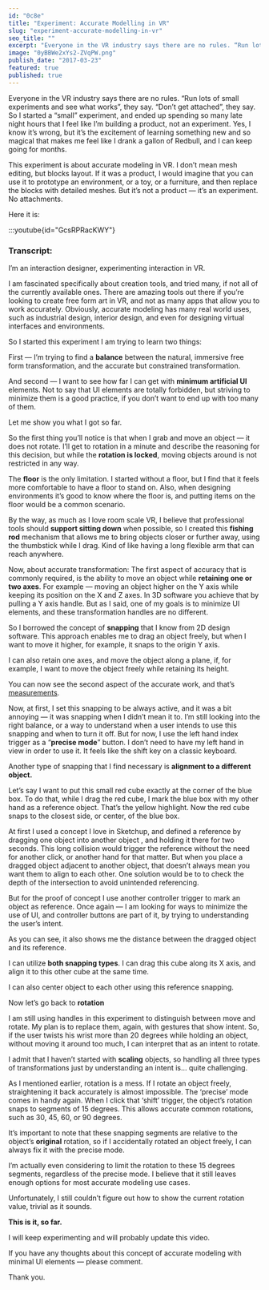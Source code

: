 ```yaml
---
id: "0c8e"
title: "Experiment: Accurate Modelling in VR"
slug: "experiment-accurate-modelling-in-vr"
seo_title: ""
excerpt: "Everyone in the VR industry says there are no rules. “Run lots of small experiments and see what works”, they say. “Don’t get attached”…"
image: "0yBBWe2xYs2-ZVqPW.png"
publish_date: "2017-03-23"
featured: true
published: true
---
```


Everyone in the VR industry says there are no rules. “Run lots of small experiments and see what works”, they say. “Don’t get attached”, they say. So I started a “small” experiment, and ended up spending so many late night hours that I feel like I’m building a product, not an experiment. Yes, I know it’s wrong, but it’s the excitement of learning something new and so magical that makes me feel like I drank a gallon of Redbull, and I can keep going for months.

This experiment is about accurate modeling in VR. I don’t mean mesh editing, but blocks layout. If it was a product, I would imagine that you can use it to prototype an environment, or a toy, or a furniture, and then replace the blocks with detailed meshes. But it’s not a product — it’s an experiment. No attachments.

Here it is:

:::youtube{id="GcsRPRacKWY"}

### Transcript:

I’m an interaction designer, experimenting interaction in VR.

I am fascinated specifically about creation tools, and tried many, if not all of the currently available ones. There are amazing tools out there if you’re looking to create free form art in VR, and not as many apps that allow you to work accurately. Obviously, accurate modeling has many real world uses, such as industrial design, interior design, and even for designing virtual interfaces and environments.

So I started this experiment I am trying to learn two things:

First — I’m trying to find a **balance** between the natural, immersive free form transformation, and the accurate but constrained transformation.

And second — I want to see how far I can get with **minimum artificial UI** elements. Not to say that UI elements are totally forbidden, but striving to minimize them is a good practice, if you don’t want to end up with too many of them.

Let me show you what I got so far.

So the first thing you’ll notice is that when I grab and move an object — it does not rotate. I’ll get to rotation in a minute and describe the reasoning for this decision, but while the **rotation is locked**, moving objects around is not restricted in any way.

The **floor** is the only limitation. I started without a floor, but I find that it feels more comfortable to have a floor to stand on. Also, when designing environments it’s good to know where the floor is, and putting items on the floor would be a common scenario.

By the way, as much as I love room scale VR, I believe that professional tools should **support sitting down** when possible, so I created this **fishing rod** mechanism that allows me to bring objects closer or further away, using the thumbstick while I drag. Kind of like having a long flexible arm that can reach anywhere.

Now, about accurate transformation: The first aspect of accuracy that is commonly required, is the ability to move an object while **retaining one or two axes**. For example — moving an object higher on the Y axis while keeping its position on the X and Z axes. In 3D software you achieve that by pulling a Y axis handle. But as I said, one of my goals is to minimize UI elements, and these transformation handles are no different.

So I borrowed the concept of **snapping** that I know from 2D design software. This approach enables me to drag an object freely, but when I want to move it higher, for example, it snaps to the origin Y axis.

I can also retain one axes, and move the object along a plane, if, for example, I want to move the object freely while retaining its height.

You can now see the second aspect of the accurate work, and that’s [measurements](http://vrux.design/text-labels-in-vr/).

Now, at first, I set this snapping to be always active, and it was a bit annoying — it was snapping when I didn’t mean it to. I’m still looking into the right balance, or a way to understand when a user intends to use this snapping and when to turn it off. But for now, I use the left hand index trigger as a “**precise mode**” button. I don’t need to have my left hand in view in order to use it. It feels like the shift key on a classic keyboard.

Another type of snapping that I find necessary is **alignment to a different object.**

Let’s say I want to put this small red cube exactly at the corner of the blue box. To do that, while I drag the red cube, I mark the blue box with my other hand as a reference object. That’s the yellow highlight. Now the red cube snaps to the closest side, or center, of the blue box.

At first I used a concept I love in Sketchup, and defined a reference by dragging one object into another object , and holding it there for two seconds. This long collision would trigger the reference without the need for another click, or another hand for that matter. But when you place a dragged object adjacent to another object, that doesn’t always mean you want them to align to each other. One solution would be to to check the depth of the intersection to avoid unintended referencing.

But for the proof of concept I use another controller trigger to mark an object as reference. Once again — I am looking for ways to minimize the use of UI, and controller buttons are part of it, by trying to understanding the user’s intent.

As you can see, it also shows me the distance between the dragged object and its reference.

I can utilize **both snapping types**. I can drag this cube along its X axis, and align it to this other cube at the same time.

I can also center object to each other using this reference snapping.

Now let’s go back to **rotation**

I am still using handles in this experiment to distinguish between move and rotate. My plan is to replace them, again, with gestures that show intent. So, if the user twists his wrist more than 20 degrees while holding an object, without moving it around too much, I can interpret that as an intent to rotate.

I admit that I haven’t started with **scaling** objects, so handling all three types of transformations just by understanding an intent is… quite challenging.

As I mentioned earlier, rotation is a mess. If I rotate an object freely, straightening it back accurately is almost impossible. The ‘precise’ mode comes in handy again. When I click that ‘shift’ trigger, the object’s rotation snaps to segments of 15 degrees. This allows accurate common rotations, such as 30, 45, 60, or 90 degrees.

It’s important to note that these snapping segments are relative to the object’s **original** rotation, so if I accidentally rotated an object freely, I can always fix it with the precise mode.

I’m actually even considering to limit the rotation to these 15 degrees segments, regardless of the precise mode. I believe that it still leaves enough options for most accurate modeling use cases.

Unfortunately, I still couldn’t figure out how to show the current rotation value, trivial as it sounds.

**This is it, so far.**

I will keep experimenting and will probably update this video.

If you have any thoughts about this concept of accurate modeling with minimal UI elements — please comment.

Thank you.